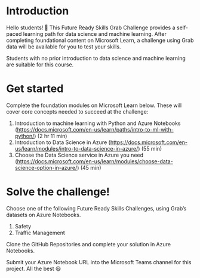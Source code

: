 # Introduction

Hello students! 👋 This Future Ready Skills Grab Challenge provides a self-paced learning path for data science and machine learning. After completing foundational content on Microsoft Learn, a challenge using Grab data will be available for you to test your skills.

Students with no prior introduction to data science and machine learning are suitable for this course.

# Get started

Complete the foundation modules on Microsoft Learn below. These will cover core concepts needed to succeed at the challenge:

1. Introduction to machine learning with Python and Azure Notebooks
(https://docs.microsoft.com/en-us/learn/paths/intro-to-ml-with-python/) (2 hr 11 min)
2. Introduction to Data Science in Azure
(https://docs.microsoft.com/en-us/learn/modules/intro-to-data-science-in-azure/) (55 min)
3. Choose the Data Science service in Azure you need
(https://docs.microsoft.com/en-us/learn/modules/choose-data-science-option-in-azure/) (45 min)

# Solve the challenge!

Choose one of the following Future Ready Skills Challenges, using Grab’s datasets on Azure Notebooks.

1. Safety
2. Traffic Management

Clone the GitHub Repositories and complete your solution in Azure Notebooks.

Submit your Azure Notebook URL into the Microsoft Teams channel for this project.
All the best 😃



